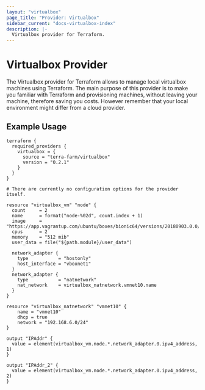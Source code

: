 ```yaml
---
layout: "virtualbox"
page_title: "Provider: Virtualbox"
sidebar_current: "docs-virtualbox-index"
description: |-
  Virtualbox provider for Terraform.
---
```


# Virtualbox Provider

The Virtualbox provider for Terraform allows to manage local virtualbox machines
using Terraform. The main purpose of this provider is to make you familiar with
Terraform and provisioning machines, without leaving your machine, therefore
saving you costs. However remember that your local environment might differ
from a cloud provider.

## Example Usage

```hcl
terraform {
  required_providers {
    virtualbox = {
      source = "terra-farm/virtualbox"
      version = "0.2.1"
    }
  }
}

# There are currently no configuration options for the provider itself.

resource "virtualbox_vm" "node" {
  count     = 2
  name      = format("node-%02d", count.index + 1)
  image     = "https://app.vagrantup.com/ubuntu/boxes/bionic64/versions/20180903.0.0/providers/virtualbox.box"
  cpus      = 2
  memory    = "512 mib"
  user_data = file("${path.module}/user_data")

  network_adapter {
    type           = "hostonly"
    host_interface = "vboxnet1"
  }
  network_adapter {
    type           = "natnetwork"
    nat_network    = virtualbox_natnetwork.vmnet10.name
  }
}

resource "virtualbox_natnetwork" "vmnet10" {
    name = "vmnet10"
    dhcp = true
    network = "192.168.6.0/24"
}

output "IPAddr" {
  value = element(virtualbox_vm.node.*.network_adapter.0.ipv4_address, 1)
}

output "IPAddr_2" {
  value = element(virtualbox_vm.node.*.network_adapter.0.ipv4_address, 2)
}
```
